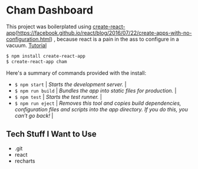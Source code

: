 # Cham Dashboard
This project was boilerplated using [create-react-app](https://github.com/facebookincubator/create-react-app)(https://facebook.github.io/react/blog/2016/07/22/create-apps-with-no-configuration.html) , because react is a pain in the ass to configure in a vacuum.  [Tutorial](https://facebook.github.io/react/blog/2016/07/22/create-apps-with-no-configuration.html)

```sh
$ npm install create-react-app 
$ create-react-app cham
```


Here's a summary of commands provided with the install:

- ``` $ npm start ``` | _Starts the development server._ |
- ``` $ npm run build ``` | _Bundles the app into static files for production._ |
- ``` $ npm test ``` | _Starts the test runner._ |
- ``` $ npm run eject ``` | _Removes this tool and copies build dependencies, configuration files and scripts into the app directory. If you do this, you can’t go back!_ |

## Tech Stuff I Want to Use

- .git
- react
- recharts



